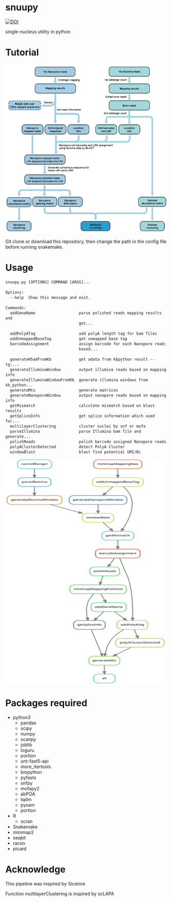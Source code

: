 # snuupy
[![DOI](https://zenodo.org/badge/302899070.svg)](https://zenodo.org/badge/latestdoi/302899070)

single-nucleus utility in python

# Tutorial
![Schematic_diagram](./Schematic_diagram.png)

Git clone or download this repository, then change the path in the config file before running snakemake.

# Usage
```text
snuupy.py [OPTIONS] COMMAND [ARGS]...

Options:
  --help  Show this message and exit.

Commands:
  addGeneName                   parse polished reads mapping results and
                                get...

  addPolyATag                   add polyA length tag for bam files
  addUnmappedBaseTag            get unmapped base tag
  barcodeAssignment             assign barcode for each Nanopore read;
                                based...

  generateH5adFromKb            get adata from kbpython result --tg:...
  generateIlluminaWindow        output illumina reads based on mapping info
  generateIlluminaWindowFromKb  generate illumina windows from kb_python...
  generateMtx                   generate matrices
  generateNanoporeWindow        output nanopore reads based on mapping info
  getMismatch                   calculate mismatch based on blast results
  getSpliceInfo                 get splice information which used for...
  multilayerClustering          cluster nuclei by snf or mofa
  parseIllumina                 parse Illumina bam file and generate...
  polishReads                   polish barcode assigned Nanopore reads
  polyAClusterDetected          detect PolyA Cluster
  windowBlast                   blast find potential UMI/Bc
```
<img src="./snakemake/pipeline.svg" width="500" height="700">

# Packages required
- python3 
  - pandas 
  - scipy 
  - numpy 
  - scanpy 
  - joblib 
  - loguru 
  - portion 
  - ont-fast5-api 
  - more_itertools
  - biopython
  - pyfastx
  - snfpy
  - mofapy2
  - abPOA
  - tqdm
  - pysam
  - portion
- R
  - scran
- Snakemake 
- minimap2 
- seqkit 
- racon 
- picard 


# Acknowledge
This pipeline was inspired by Sicelore

Function multilayerClustering is inspired by scLAPA
